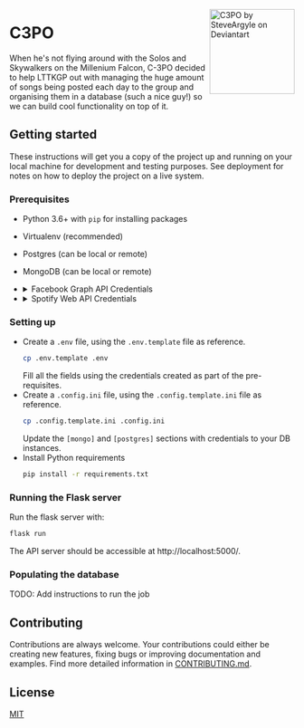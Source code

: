 <a href="https://www.deviantart.com/steveargyle/art/C-3PO-578309067"><img align="right" alt="C3PO by SteveArgyle on Deviantart" width="150" src="https://user-images.githubusercontent.com/10023615/83328359-fb6dd380-a29f-11ea-9f3e-07499b8f0cd2.jpg"/></a>

# C3PO
When he's not flying around with the Solos and Skywalkers on the Millenium Falcon, C-3PO decided to help LTTKGP out with managing the huge amount of songs being posted each day to the group and organising them in a database (such a nice guy!) so we can build cool functionality on top of it.

## Getting started
These instructions will get you a copy of the project up and running on your local machine for development and testing purposes. See deployment for notes on how to deploy the project on a live system.

### Prerequisites
- Python 3.6+ with `pip` for installing packages
- Virtualenv (recommended)
- Postgres (can be local or remote)
- MongoDB (can be local or remote)
- <details>
    <summary> Facebook Graph API Credentials </summary>

    You will need 'User access tokens' to work with the Graph API. You can find more information here: [Graph API documentation](https://developers.facebook.com/docs/graph-api/overview#step2).

    As explained in the link above, create a new Facebook app (My Apps -> Add a new app) and generate user access tokens through the Graph API explorer.
  </details>
- <details>
    <summary> Spotify Web API Credentials </summary>

    You will also need Spotify authorization for fetching song metadata. The prodcude is very straightforward. Register a new application here:
    [Spotify for Developers](https://developer.spotify.com/my-applications)

    That will give you a unique **client ID** and **client secret key** to use in authorization flows.
  </details>

### Setting up
- Create a `.env` file, using the `.env.template` file as reference.
  ```sh
  cp .env.template .env
  ```
  Fill all the fields using the credentials created as part of the pre-requisites.
- Create a `.config.ini` file, using the `.config.template.ini` file as reference.
  ```sh
  cp .config.template.ini .config.ini
  ```
  Update the `[mongo]` and `[postgres]` sections with credentials to your DB instances.
- Install Python requirements
  ```sh
  pip install -r requirements.txt
  ```

### Running the Flask server
Run the flask server with:
```sh
flask run
```
The API server should be accessible at http://localhost:5000/.

### Populating the database
TODO: Add instructions to run the job

## Contributing
Contributions are always welcome. Your contributions could either be creating new features, fixing bugs or improving documentation and examples. Find more detailed information in [CONTRIBUTING.md](.github/CONTRIBUTING.md).

## License
[MIT](LICENSE)
